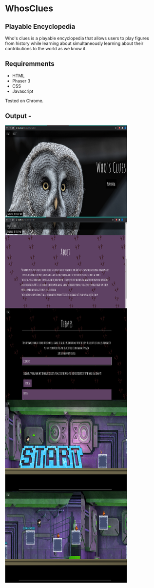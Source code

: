 # WhosClues
## Playable Encyclopedia 
Who's clues is a playable encyclopedia that allows users to play figures from history while learning about simultaneously learning about their contributions to the world as we know it.

## Requiremments
- HTML
- Phaser 3
- CSS
- Javascript

Tested on Chrome.

## Output - 
<a href="url"><img src="https://github.com/ash-rao/WhosClues/blob/main/screenshots/Screenshot%20(252).png" align="left" height="300" width="400" ></a>
<a href="url"><img src="https://github.com/ash-rao/WhosClues/blob/main/screenshots/Screenshot%20(253).png" align="left" height="300" width="400" ></a>
<a href="url"><img src="https://github.com/ash-rao/WhosClues/blob/main/screenshots/Screenshot%20(254).png" align="left" height="300" width="400" ></a>
<a href="url"><img src="https://github.com/ash-rao/WhosClues/blob/main/screenshots/Screenshot%20(255).png" align="left" height="300" width="400" ></a>
<a href="url"><img src="https://github.com/ash-rao/WhosClues/blob/main/screenshots/Screenshot%20(256).png" align="left" height="300" width="400" ></a>


